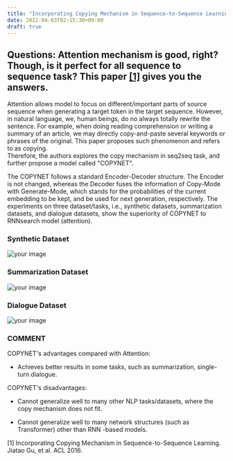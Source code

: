 ```yaml
---
title: "Incorporating Copying Mechanism in Sequence-to-Sequence Learning"
date: 2022-04-03T02:15:30+09:00
draft: true
---
```


## Questions: Attention mechanism is good, right? Though, is it perfect for all sequence to sequence task? This paper [[1]](https://arxiv.org/pdf/1603.06393.pdf) gives you the answers.  

Attention allows model to focus on different/important parts of source sequence when generating a target token in the target sequence. However, in natural language, we, human beings, do 
no always totally rewrite the sentence. For example, when doing reading comprehension or writing a summary of an article, we may directly copy-and-paste 
several keywords or phrases of the original.  This paper proposes such phenomenon and refers to as copying.  
Therefore, the authors explores the copy mechanism in seq2seq task, and further propose a model called "COPYNET".

The COPYNET follows a standard Encoder-Decoder structure. The Encoder is not changed, whereas the Decoder fuses the information of Copy-Mode with Generate-Mode, which stands 
for the probabilities of the current embedding to be kept, and be used for next generation, respectively. 
The experiments on three dataset/tasks, i.e., synthetic datasets, summarization datasets, and dialogue datasets, show
the superiority of COPYNET to RNNsearch model (attention). 


### Synthetic Dataset
![your image](/images/12.png)

### Summarization Dataset
![your image](/images/13.png)

### Dialogue Dataset
![your image](/images/14.png)

### COMMENT

COPYNET's advantages compared with Attention:

- Achieves better results in some tasks, such as summarization, single-turn dialogue.

COPYNET's disadvantages:

- Cannot generalize well to many other NLP tasks/datasets, where the copy mechanism does not fit.

- Cannot generalize well to many network structures (such as Transformer) other than RNN -based models. 

[1] Incorporating Copying Mechanism in Sequence-to-Sequence Learning. Jiatao Gu, et al. ACL 2016. 